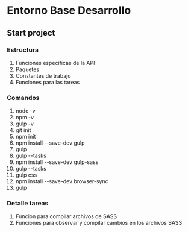 # Entorno Base Desarrollo

## Start project

### Estructura

1. Funciones especificas de la API
2. Paquetes
3. Constantes de trabajo
4. Funciones para las tareas

### Comandos
1. node -v
2. npm -v
3. gulp -v
4. git init
5. npm init
6. npm install --save-dev gulp
7. gulp
8. gulp --tasks
9. npm install --save-dev gulp-sass
10. gulp --tasks
11. gulp css
12. npm install --save-dev browser-sync
13. gulp

### Detalle tareas
1. Funcion para compilar archivos de SASS
2. Funciones para observar y compilar cambios en los archivos SASS